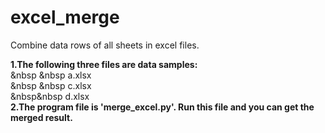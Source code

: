 # excel_merge
Combine data rows of all sheets in excel files.

**1.The following three files are data samples:**    
&nbsp &nbsp a.xlsx   
&nbsp &nbsp c.xlsx   
&nbsp&nbsp d.xlsx    
**2.The program file is 'merge_excel.py'. Run this file and you can get the merged result.**
